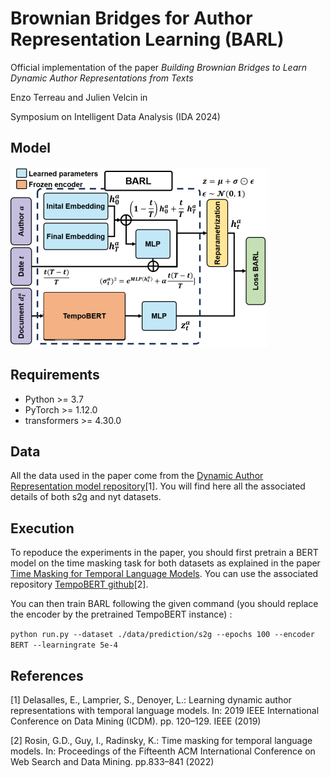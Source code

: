 # Brownian Bridges for Author Representation Learning (BARL)

Official implementation of the paper *Building Brownian Bridges to Learn Dynamic Author Representations from Texts*

Enzo Terreau and Julien Velcin in

Symposium on Intelligent Data Analysis (IDA 2024)

## Model

![Schema of our model BARL](image/BARL_schema.png)

## Requirements

- Python >= 3.7
- PyTorch >= 1.12.0
- transformers >= 4.30.0

## Data

All the data used in the paper come from the [Dynamic Author Representation model repository](https://github.com/edouardelasalles/dar)\[1\]. You will find here all the associated details of both s2g and nyt datasets.

## Execution 

To repoduce the experiments in the paper, you should first pretrain a BERT model on the time masking task for both datasets as explained in the paper [Time Masking for Temporal Language Models](https://arxiv.org/abs/2110.06366). You can use the associated repository [TempoBERT github](https://github.com/guyrosin/tempobert)\[2\].

You can then train BARL following the given command (you should replace the encoder by the pretrained TempoBERT instance) : 

`python run.py --dataset ./data/prediction/s2g --epochs 100 --encoder BERT --learningrate 5e-4`

## References
 \[1\] Delasalles, E., Lamprier, S., Denoyer, L.: Learning dynamic author representations with temporal language models. In: 2019 IEEE International Conference on Data Mining (ICDM). pp. 120–129. IEEE (2019)

 \[2\] Rosin, G.D., Guy, I., Radinsky, K.: Time masking for temporal language models. In: Proceedings of the Fifteenth ACM International Conference on Web Search and Data Mining. pp.833–841 (2022)
